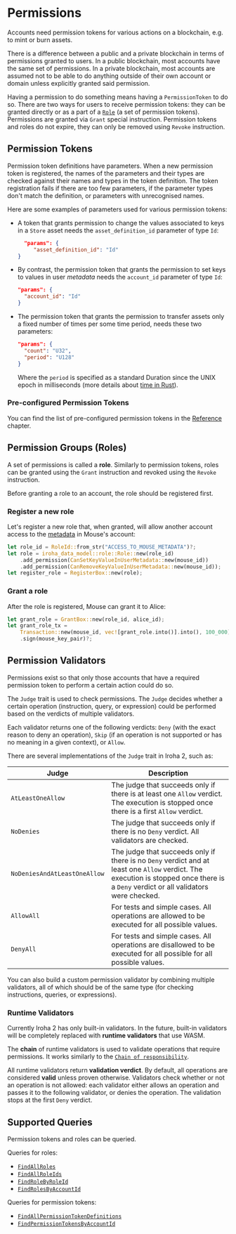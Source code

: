 # Permissions

Accounts need permission tokens for various actions on a blockchain, e.g.
to mint or burn assets.

There is a difference between a public and a private blockchain in terms of
permissions granted to users. In a public blockchain, most accounts have
the same set of permissions. In a private blockchain, most accounts are
assumed not to be able to do anything outside of their own account or
domain unless explicitly granted said permission.

Having a permission to do something means having a `PermissionToken` to do
so. There are two ways for users to receive permission tokens: they can be
granted directly or as a part of a [`Role`](#permission-groups-roles) (a
set of permission tokens). Permissions are granted via `Grant` special
instruction. Permission tokens and roles do not expire, they can only be
removed using `Revoke` instruction.

## Permission Tokens

Permission token definitions have parameters. When a new permission token
is registered, the names of the parameters and their types are checked
against their names and types in the token definition. The token
registration fails if there are too few parameters, if the parameter types
don't match the definition, or parameters with unrecognised names.

Here are some examples of parameters used for various permission tokens:

- A token that grants permission to change the values associated to keys in
  a `Store` asset needs the `asset_definition_id` parameter of type `Id`:

  ```json
    "params": {
       "asset_definition_id": "Id"
  }
  ```

- By contrast, the permission token that grants the permission to set keys
  to values in user _metadata_ needs the `account_id` parameter of type
  `Id`:

  ```json
  "params": {
    "account_id": "Id"
  }
  ```

- The permission token that grants the permission to transfer assets only a
  fixed number of times per some time period, needs these two parameters:

  ```json
  "params": {
    "count": "U32",
    "period": "U128"
  }
  ```

  Where the `period` is specified as a standard Duration since the UNIX
  epoch in milliseconds (more details about
  [time in Rust](https://doc.rust-lang.org/std/time/struct.SystemTime.html)).

### Pre-configured Permission Tokens

You can find the list of pre-configured permission tokens in the [Reference](/reference/permissions) chapter.

## Permission Groups (Roles)

A set of permissions is called a **role**. Similarly to permission tokens,
roles can be granted using the `Grant` instruction and revoked using the
`Revoke` instruction.

Before granting a role to an account, the role should be registered first.

<!-- TODO: add more info about roles -->

### Register a new role

Let's register a new role that, when granted, will allow another account
access to the [metadata](/blockchain/metadata.md) in Mouse's account:

```rust
let role_id = RoleId::from_str("ACCESS_TO_MOUSE_METADATA")?;
let role = iroha_data_model::role::Role::new(role_id)
    .add_permission(CanSetKeyValueInUserMetadata::new(mouse_id))
    .add_permission(CanRemoveKeyValueInUserMetadata::new(mouse_id));
let register_role = RegisterBox::new(role);
```

### Grant a role

After the role is registered, Mouse can grant it to Alice:

```rust
let grant_role = GrantBox::new(role_id, alice_id);
let grant_role_tx =
    Transaction::new(mouse_id, vec![grant_role.into()].into(), 100_000)
    .sign(mouse_key_pair)?;
```

## Permission Validators

Permissions exist so that only those accounts that have a required
permission token to perform a certain action could do so.

The `Judge` trait is used to check permissions. The `Judge` decides whether
a certain operation (instruction, query, or expression) could be performed
based on the verdicts of multiple validators.

Each validator returns one of the following verdicts: `Deny` (with the
exact reason to deny an operation), `Skip` (if an operation is not
supported or has no meaning in a given context), or `Allow`.

There are several implementations of the `Judge` trait in Iroha 2, such as:

| Judge                        | Description                                                                                                                                                                          |
| ---------------------------- | ------------------------------------------------------------------------------------------------------------------------------------------------------------------------------------ |
| `AtLeastOneAllow`            | The judge that succeeds only if there is at least one `Allow` verdict. The execution is stopped once there is a first `Allow` verdict.                                               |
| `NoDenies`                   | The judge that succeeds only if there is no `Deny` verdict. All validators are checked.                                                                                              |
| `NoDeniesAndAtLeastOneAllow` | The judge that succeeds only if there is no `Deny` verdict and at least one `Allow` verdict. The execution is stopped once there is a `Deny` verdict or all validators were checked. |
| `AllowAll`                   | For tests and simple cases. All operations are allowed to be executed for all possible values.                                                                                       |
| `DenyAll`                    | For tests and simple cases. All operations are disallowed to be executed for all possible for all possible values.                                                                   |

You can also build a custom permission validator by combining multiple
validators, all of which should be of the same type (for checking
instructions, queries, or expressions).

### Runtime Validators

Currently Iroha 2 has only built-in validators. In the future, built-in
validators will be completely replaced with **runtime validators** that use
WASM.

The **chain** of runtime validators is used to validate operations that
require permissions. It works similarly to the
[`Chain of responsibility`](https://en.wikipedia.org/wiki/Chain-of-responsibility_pattern).

All runtime validators return **validation verdict**. By default, all
operations are considered **valid** unless proven otherwise. Validators
check whether or not an operation is not allowed: each validator either
allows an operation and passes it to the following validator, or denies the
operation. The validation stops at the first `Deny` verdict.

## Supported Queries

Permission tokens and roles can be queried.

Queries for roles:

- [`FindAllRoles`](/reference/queries.md#findallroles)
- [`FindAllRoleIds`](/reference/queries.md#findallroleids)
- [`FindRoleByRoleId`](/reference/queries.md#findrolebyroleid)
- [`FindRolesByAccountId`](/reference/queries.md#findrolesbyaccountid)

Queries for permission tokens:

- [`FindAllPermissionTokenDefinitions`](/reference/queries.md#findallpermissiontokendefinitions)
- [`FindPermissionTokensByAccountId`](/reference/queries.md#findpermissiontokensbyaccountid)
